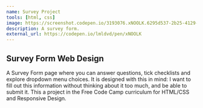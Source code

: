 ```yaml
---
name: Survey Project
tools: [html, css]
image: https://screenshot.codepen.io/3193076.xNOOLK.6295d537-2b25-4129-aefd-d32cdd8cc24e.png
description: A survey form.
external_url: https://codepen.io/lmldvd/pen/xNOOLK
---
```


## Survey Form Web Design

A Survey Form page where you can answer questions, tick checklists and explore dropdown menu choices. It is designed with this in mind: I want to fill out this information without thinking about it too much, and be able to submit it. This a project in the Free Code Camp curriculum for HTML/CSS and Responsive Design.
